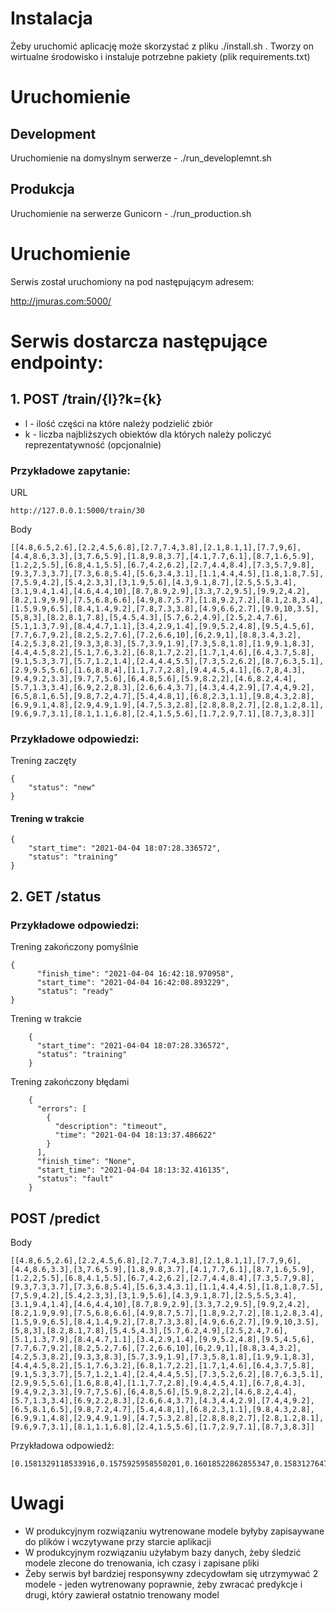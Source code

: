 # Instalacja

Żeby uruchomić aplicację może skorzystać z pliku ./install.sh . Tworzy on wirtualne środowisko i instaluje potrzebne pakiety (plik requirements.txt)


# Uruchomienie

## Development

Uruchomienie na domyslnym serwerze - ./run_developlemnt.sh

## Produkcja

Uruchomienie na serwerze Gunicorn - ./run_production.sh


# Uruchomienie

Serwis został uruchomiony na pod następującym adresem:

http://jmuras.com:5000/


# Serwis dostarcza następujące endpointy:

## 1. POST /train/{l}?k={k}

  * l - ilość części na które należy podzielić zbiór 
  * k - liczba najbliższych obiektów dla których należy policzyć reprezentatywność (opcjonalnie)
	
	
### Przykładowe zapytanie:
URL
```
http://127.0.0.1:5000/train/30
```
Body
```	
[[4.8,6.5,2.6],[2.2,4.5,6.8],[2.7,7.4,3.8],[2.1,8.1,1],[7.7,9,6],[4.4,8.6,3.3],[3,7.6,5.9],[1.8,9.8,3.7],[4.1,7.7,6.1],[8.7,1.6,5.9],[1.2,2,5.5],[6.8,4.1,5.5],[6.7,4.2,6.2],[2.7,4.4,8.4],[7.3,5.7,9.8],[9.3,7.3,3.7],[7.3,6.8,5.4],[5.6,3.4,3.1],[1.1,4.4,4.5],[1.8,1.8,7.5],[7,5.9,4.2],[5.4,2.3,3],[3,1.9,5.6],[4.3,9.1,8.7],[2.5,5.5,3.4],[3.1,9.4,1.4],[4.6,4.4,10],[8.7,8.9,2.9],[3.3,7.2,9.5],[9.9,2,4.2],[8.2,1.9,9.9],[7.5,6.8,6.6],[4.9,8.7,5.7],[1.8,9.2,7.2],[8.1,2.8,3.4],[1.5,9.9,6.5],[8.4,1.4,9.2],[7.8,7.3,3.8],[4.9,6.6,2.7],[9.9,10,3.5],[5,8,3],[8.2,8.1,7.8],[5,4.5,4.3],[5.7,6.2,4.9],[2.5,2.4,7.6],[5.1,1.3,7.9],[8.4,4.7,1.1],[3.4,2.9,1.4],[9.9,5.2,4.8],[9.5,4.5,6],[7.7,6.7,9.2],[8.2,5.2,7.6],[7.2,6.6,10],[6,2.9,1],[8.8,3.4,3.2],[4.2,5.3,8.2],[9.3,3,8.3],[5.7,3.9,1.9],[7.3,5.8,1.8],[1.9,9.1,8.3],[4.4,4.5,8.2],[5.1,7.6,3.2],[6.8,1.7,2.2],[1.7,1,4.6],[6.4,3.7,5.8],[9.1,5.3,3.7],[5.7,1.2,1.4],[2.4,4.4,5.5],[7.3,5.2,6.2],[8.7,6.3,5.1],[2.9,9.5,5.6],[1.6,8.8,4],[1.1,7.7,2.8],[9.4,4.5,4.1],[6.7,8,4.3],[9.4,9.2,3.3],[9.7,7,5.6],[6,4.8,5.6],[5.9,8.2,2],[4.6,8.2,4.4],[5.7,1.3,3.4],[6.9,2.2,8.3],[2.6,6.4,3.7],[4.3,4.4,2.9],[7.4,4,9.2],[6.5,8.1,6.5],[9.8,7.2,4.7],[5.4,4.8,1],[6.8,2.3,1.1],[9.8,4.3,2.8],[6.9,9.1,4.8],[2.9,4.9,1.9],[4.7,5.3,2.8],[2.8,8.8,2.7],[2.8,1.2,8.1],[9.6,9.7,3.1],[8.1,1.1,6.8],[2.4,1.5,5.6],[1.7,2.9,7.1],[8.7,3,8.3]]
```

### Przykładowe odpowiedzi:
	
Trening zaczęty
```
{
    "status": "new"
}
```

#### Trening w trakcie
```
{
	"start_time": "2021-04-04 18:07:28.336572",
	"status": "training"
}
```

## 2. GET /status

### Przykładowe odpowiedzi:
	
Trening zakończony pomyślnie
```
{
	  "finish_time": "2021-04-04 16:42:18.970958", 
	  "start_time": "2021-04-04 16:42:08.893229", 
	  "status": "ready"
}
```
Trening w trakcie
```
	{
	  "start_time": "2021-04-04 18:07:28.336572", 
	  "status": "training"
	}
```
Trening zakończony błędami
```
	{
	  "errors": [
		{
		  "description": "timeout", 
		  "time": "2021-04-04 18:13:37.486622"
		}
	  ], 
	  "finish_time": "None", 
	  "start_time": "2021-04-04 18:13:32.416135", 
	  "status": "fault"
	}
```


## POST /predict

Body
```	
[[4.8,6.5,2.6],[2.2,4.5,6.8],[2.7,7.4,3.8],[2.1,8.1,1],[7.7,9,6],[4.4,8.6,3.3],[3,7.6,5.9],[1.8,9.8,3.7],[4.1,7.7,6.1],[8.7,1.6,5.9],[1.2,2,5.5],[6.8,4.1,5.5],[6.7,4.2,6.2],[2.7,4.4,8.4],[7.3,5.7,9.8],[9.3,7.3,3.7],[7.3,6.8,5.4],[5.6,3.4,3.1],[1.1,4.4,4.5],[1.8,1.8,7.5],[7,5.9,4.2],[5.4,2.3,3],[3,1.9,5.6],[4.3,9.1,8.7],[2.5,5.5,3.4],[3.1,9.4,1.4],[4.6,4.4,10],[8.7,8.9,2.9],[3.3,7.2,9.5],[9.9,2,4.2],[8.2,1.9,9.9],[7.5,6.8,6.6],[4.9,8.7,5.7],[1.8,9.2,7.2],[8.1,2.8,3.4],[1.5,9.9,6.5],[8.4,1.4,9.2],[7.8,7.3,3.8],[4.9,6.6,2.7],[9.9,10,3.5],[5,8,3],[8.2,8.1,7.8],[5,4.5,4.3],[5.7,6.2,4.9],[2.5,2.4,7.6],[5.1,1.3,7.9],[8.4,4.7,1.1],[3.4,2.9,1.4],[9.9,5.2,4.8],[9.5,4.5,6],[7.7,6.7,9.2],[8.2,5.2,7.6],[7.2,6.6,10],[6,2.9,1],[8.8,3.4,3.2],[4.2,5.3,8.2],[9.3,3,8.3],[5.7,3.9,1.9],[7.3,5.8,1.8],[1.9,9.1,8.3],[4.4,4.5,8.2],[5.1,7.6,3.2],[6.8,1.7,2.2],[1.7,1,4.6],[6.4,3.7,5.8],[9.1,5.3,3.7],[5.7,1.2,1.4],[2.4,4.4,5.5],[7.3,5.2,6.2],[8.7,6.3,5.1],[2.9,9.5,5.6],[1.6,8.8,4],[1.1,7.7,2.8],[9.4,4.5,4.1],[6.7,8,4.3],[9.4,9.2,3.3],[9.7,7,5.6],[6,4.8,5.6],[5.9,8.2,2],[4.6,8.2,4.4],[5.7,1.3,3.4],[6.9,2.2,8.3],[2.6,6.4,3.7],[4.3,4.4,2.9],[7.4,4,9.2],[6.5,8.1,6.5],[9.8,7.2,4.7],[5.4,4.8,1],[6.8,2.3,1.1],[9.8,4.3,2.8],[6.9,9.1,4.8],[2.9,4.9,1.9],[4.7,5.3,2.8],[2.8,8.8,2.7],[2.8,1.2,8.1],[9.6,9.7,3.1],[8.1,1.1,6.8],[2.4,1.5,5.6],[1.7,2.9,7.1],[8.7,3,8.3]]
```
Przykładowa odpowiedź:
```
[0.1581329118533916,0.1575925958550201,0.16018522862855347,0.1583127647756379,0.17774587324840863,0.1651439967712146,0.1646281463117015,0.16486717287596842,0.16760200958616805,0.1386383752638008,0.15431580698319639,0.15389166120216954,0.15561293682216223,0.1591770947238009,0.1712017308556117,0.14921788513232845,0.16200515841860524,0.15286521483140608,0.1553842615866388,0.15416182716643398,0.1561112717053562,0.15223992020827457,0.1546327423352786,0.18487898707426445,0.1565513527036509,0.16306427917832,0.16351961751059862,0.16051526706623273,0.1724123447528013,0.12527454140860175,0.14751533853380108,0.1655933725118275,0.17258697081812333,0.17037441366153294,0.1425335249803524,0.17045989734741998,0.1437011678422572,0.15812679093525095,0.15845784304549246,0.1645829755915626,0.16293734019800976,0.1790130919827629,0.1561767019348437,0.1606444097826631,0.15517938843279971,0.1535606522833067,0.14149583903948845,0.15401927502563278,0.136229513186762,0.14062989006910354,0.17555709482920828,0.157892451475573,0.17882434744945616,0.1505181258918344,0.13812033435427554,0.16357945301193105,0.14184264886369832,0.15243193458327958,0.15082261993115761,0.17341159391926894,0.16120940904410413,0.16198206085136116,0.1475453642640359,0.1540798547783762,0.15442687636269234,0.14159307376435404,0.15067379163536385,0.15670919540056394,0.15729000005923224,0.15264175913181738,0.17091044722399695,0.16196889448748256,0.15775069234033035,0.1369606423523849,0.16564543205383245,0.16006440477732042,0.15130786884567454,0.15757753678452438,0.16182282629052944,0.16622032071470513,0.15117097170575855,0.15236745945962182,0.1580892463405413,0.15523464426229736,0.15920354513306467,0.17401176850373243,0.1479678065782675,0.15345250743048883,0.14753127380054484,0.12972582398724622,0.1736946044741757,0.1553062929004234,0.15614518899092747,0.16237804402323236,0.15376065527570523,0.16203975506844828,0.1428287985043319,0.1543331476676668,0.1552323008430293,0.14651994356312345]
```

# Uwagi
* W produkcyjnym rozwiązaniu wytrenowane modele byłyby zapisaywane do plików i wczytywane przy starcie aplikacji
* W produkcyjnym rozwiązaniu użyłabym bazy danych, żeby śledzić modele zlecone do trenowania, ich czasy i zapisane pliki
* Żeby serwis był bardziej responsywny zdecydowłam się utrzymywać 2 modele - jeden wytrenowany poprawnie, żeby zwracać predykcje i drugi, który zawierał ostatnio trenowany model